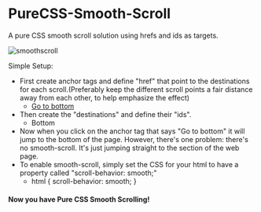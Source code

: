# PureCSS-Smooth-Scroll
A pure CSS smooth scroll solution using hrefs and ids as targets. 


![smoothscroll](https://user-images.githubusercontent.com/41505038/51793251-ac2f0480-217a-11e9-8b41-1f9dfc2b733e.gif)


Simple Setup:

- First create anchor tags and define "href" that point to the destinations for each scroll.(Preferably keep the different scroll points a fair distance away from each other, to help emphasize the effect)
  - <a href="#Bottom">Go to bottom</a>
- Then create the "destinations" and define their "ids". 
  - <section id="Bottom">Bottom</section>
- Now when you click on the anchor tag that says "Go to bottom" it will jump to the bottom of the page. However, there's one problem: there's no smooth-scroll. It's just jumping straight to the section of the web page. 
- To enable smooth-scroll, simply set the CSS for your html to have a property called "scroll-behavior: smooth;"
  - html { scroll-behavior: smooth; }
 
 #### Now you have Pure CSS Smooth Scrolling!
